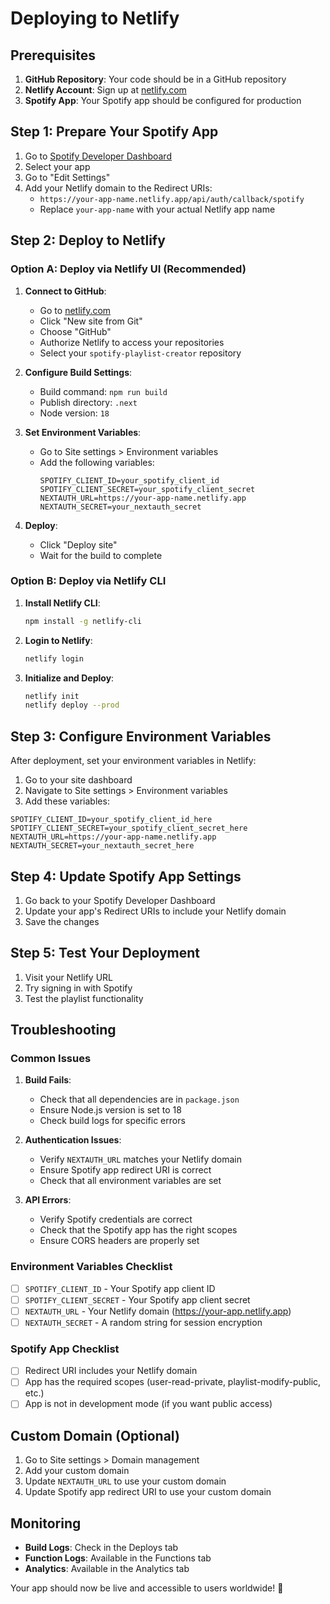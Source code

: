 # Deploying to Netlify

## Prerequisites

1. **GitHub Repository**: Your code should be in a GitHub repository
2. **Netlify Account**: Sign up at [netlify.com](https://netlify.com)
3. **Spotify App**: Your Spotify app should be configured for production

## Step 1: Prepare Your Spotify App

1. Go to [Spotify Developer Dashboard](https://developer.spotify.com/dashboard)
2. Select your app
3. Go to "Edit Settings"
4. Add your Netlify domain to the Redirect URIs:
   - `https://your-app-name.netlify.app/api/auth/callback/spotify`
   - Replace `your-app-name` with your actual Netlify app name

## Step 2: Deploy to Netlify

### Option A: Deploy via Netlify UI (Recommended)

1. **Connect to GitHub**:
   - Go to [netlify.com](https://netlify.com)
   - Click "New site from Git"
   - Choose "GitHub"
   - Authorize Netlify to access your repositories
   - Select your `spotify-playlist-creator` repository

2. **Configure Build Settings**:
   - Build command: `npm run build`
   - Publish directory: `.next`
   - Node version: `18`

3. **Set Environment Variables**:
   - Go to Site settings > Environment variables
   - Add the following variables:
     ```
     SPOTIFY_CLIENT_ID=your_spotify_client_id
     SPOTIFY_CLIENT_SECRET=your_spotify_client_secret
     NEXTAUTH_URL=https://your-app-name.netlify.app
     NEXTAUTH_SECRET=your_nextauth_secret
     ```

4. **Deploy**:
   - Click "Deploy site"
   - Wait for the build to complete

### Option B: Deploy via Netlify CLI

1. **Install Netlify CLI**:
   ```bash
   npm install -g netlify-cli
   ```

2. **Login to Netlify**:
   ```bash
   netlify login
   ```

3. **Initialize and Deploy**:
   ```bash
   netlify init
   netlify deploy --prod
   ```

## Step 3: Configure Environment Variables

After deployment, set your environment variables in Netlify:

1. Go to your site dashboard
2. Navigate to Site settings > Environment variables
3. Add these variables:

```env
SPOTIFY_CLIENT_ID=your_spotify_client_id_here
SPOTIFY_CLIENT_SECRET=your_spotify_client_secret_here
NEXTAUTH_URL=https://your-app-name.netlify.app
NEXTAUTH_SECRET=your_nextauth_secret_here
```

## Step 4: Update Spotify App Settings

1. Go back to your Spotify Developer Dashboard
2. Update your app's Redirect URIs to include your Netlify domain
3. Save the changes

## Step 5: Test Your Deployment

1. Visit your Netlify URL
2. Try signing in with Spotify
3. Test the playlist functionality

## Troubleshooting

### Common Issues

1. **Build Fails**:
   - Check that all dependencies are in `package.json`
   - Ensure Node.js version is set to 18
   - Check build logs for specific errors

2. **Authentication Issues**:
   - Verify `NEXTAUTH_URL` matches your Netlify domain
   - Ensure Spotify app redirect URI is correct
   - Check that all environment variables are set

3. **API Errors**:
   - Verify Spotify credentials are correct
   - Check that the Spotify app has the right scopes
   - Ensure CORS headers are properly set

### Environment Variables Checklist

- [ ] `SPOTIFY_CLIENT_ID` - Your Spotify app client ID
- [ ] `SPOTIFY_CLIENT_SECRET` - Your Spotify app client secret
- [ ] `NEXTAUTH_URL` - Your Netlify domain (https://your-app.netlify.app)
- [ ] `NEXTAUTH_SECRET` - A random string for session encryption

### Spotify App Checklist

- [ ] Redirect URI includes your Netlify domain
- [ ] App has the required scopes (user-read-private, playlist-modify-public, etc.)
- [ ] App is not in development mode (if you want public access)

## Custom Domain (Optional)

1. Go to Site settings > Domain management
2. Add your custom domain
3. Update `NEXTAUTH_URL` to use your custom domain
4. Update Spotify app redirect URI to use your custom domain

## Monitoring

- **Build Logs**: Check in the Deploys tab
- **Function Logs**: Available in the Functions tab
- **Analytics**: Available in the Analytics tab

Your app should now be live and accessible to users worldwide! 🚀 
